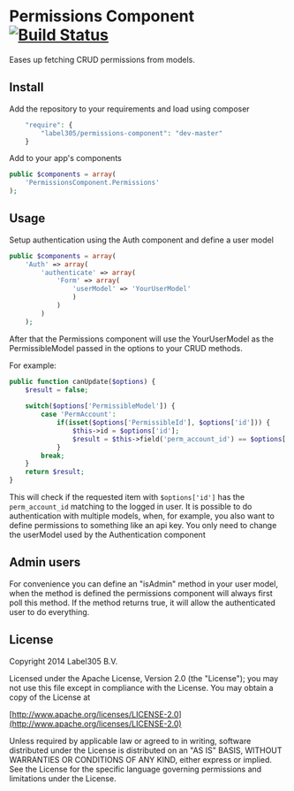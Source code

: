 # Permissions Component [![Build Status](https://travis-ci.org/Label305/CakePHP-Permissions-Component.svg?branch=master)](https://travis-ci.org/Label305/CakePHP-Permissions-Component)

Eases up fetching CRUD permissions from models.

## Install

Add the repository to your requirements and load using composer

```php
    "require": {
        "label305/permissions-component": "dev-master"
    }
```

Add to your app's components

```php
public $components = array(
	'PermissionsComponent.Permissions'
);
```

## Usage

Setup authentication using the Auth component and define a user model

```php
public $components = array(
    'Auth' => array(
        'authenticate' => array(
            'Form' => array(
                'userModel' => 'YourUserModel'
                )
            )
        )
    );
```

After that the Permissions component will use the YourUserModel as the PermissibleModel passed in the options to your CRUD methods.

For example:

```php
public function canUpdate($options) {
    $result = false;
    
    switch($options['PermissibleModel']) {
        case 'PermAccount':
            if(isset($options['PermissibleId'], $options['id'])) {
				$this->id = $options['id'];
                $result = $this->field('perm_account_id') == $options['PermissibleId'];
            }
        break; 
    }
    return $result;
}
```

This will check if the requested item with ```$options['id']``` has the ```perm_account_id``` matching to the logged in user. It is possible to do authentication with multiple models, when, for example, you also want to define permissions to something like an api key. You only need to change the userModel used by the Authentication component

## Admin users

For convenience you can define an "isAdmin" method in your user model, when the method is defined the permissions component will always first poll this method. If the method returns true, it will allow the authenticated user to do everything.

## License

Copyright 2014 Label305 B.V.

Licensed under the Apache License, Version 2.0 (the "License");
you may not use this file except in compliance with the License.
You may obtain a copy of the License at

[http://www.apache.org/licenses/LICENSE-2.0](http://www.apache.org/licenses/LICENSE-2.0)

Unless required by applicable law or agreed to in writing, software
distributed under the License is distributed on an "AS IS" BASIS,
WITHOUT WARRANTIES OR CONDITIONS OF ANY KIND, either express or implied.
See the License for the specific language governing permissions and
limitations under the License.
